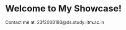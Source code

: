<html>
<head>
  <title>Your Showcase</title>
</head>
<body>
  <h1>Welcome to My Showcase!</h1>
  <p>Contact me at: <!--email_off-->23f2003183@ds.study.iitm.ac.in<!--/email_off--></p>
</body>
</html>
